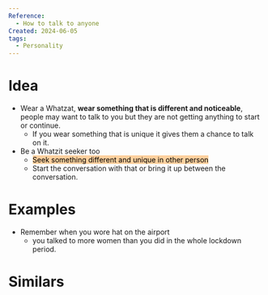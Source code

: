 ```yaml
---
Reference:
  - How to talk to anyone
Created: 2024-06-05
tags:
  - Personality
---
```

# Idea

* Wear a Whatzat, **wear something that is different and noticeable**, people may want to talk to you but they are not getting anything to start or continue. 
	* If you wear something that is unique it gives them a chance to talk on it.
* Be a Whatzit seeker too
	* <mark style="background: #FFB86CA6;">Seek something different and unique in other person</mark>
	* Start the conversation with that or bring it up between the conversation.

# Examples

* Remember when you wore hat on the airport
	* you talked to more women than you did in the whole lockdown period.

# Similars

